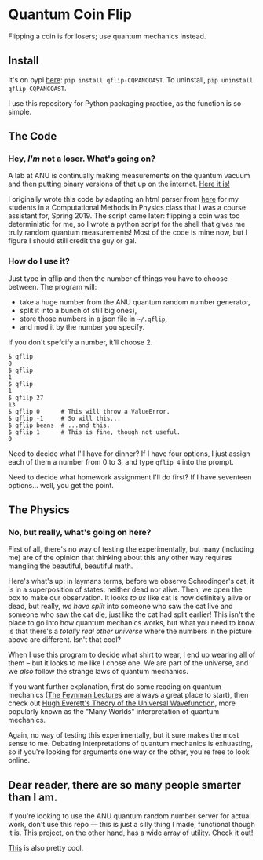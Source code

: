 # Quantum Coin Flip

Flipping a coin is for losers; use quantum mechanics instead.

## Install

It's on pypi [here](https://pypi.org/project/qflip-CQPANCOAST/): `pip install qflip-CQPANCOAST`.
To uninstall, `pip uninstall qflip-CQPANCOAST`.

I use this repository for Python packaging practice, as the function is so simple.

## The Code

### Hey, *I'm* not a loser. What's going on?

A lab at ANU is continually making measurements on the quantum vacuum and then putting binary versions of that up on the internet. [Here it is!](https://qrng.anu.edu.au)

I originally wrote this code by adapting an html parser from [here](https://github.com/pcragone/anurandom/blob/master/anurandom.py) for my students in a Computational Methods in Physics class that I was a course assistant for, Spring 2019.
The script came later: flipping a coin was too deterministic for me, so I wrote a python script for the shell that gives me truly random quantum measurements!
Most of the code is mine now, but I figure I should still credit the guy or gal.

### How do I use it?

Just type in qflip and then the number of things you have to choose between.
The program will:
- take a huge number from the ANU quantum random number generator,
- split it into a bunch of still big ones),
- store those numbers in a json file in `~/.qflip`,
- and mod it by the number you specify.

If you don't spefcify a number, it'll choose 2.

```shell
$ qflip
0
$ qflip
1
$ qflip
1
$ qfilp 27
13
$ qflip 0      # This will throw a ValueError.
$ qflip -1     # So will this...
$ qflip beans  # ...and this.
$ qflip 1      # This is fine, though not useful.
0
```

Need to decide what I'll have for dinner?
If I have four options, I just assign each of them a number from 0 to 3, and type `qflip 4` into the prompt.

Need to decide what homework assignment I'll do first?
If I have seventeen options... well, you get the point.

## The Physics

### No, but really, what's going on here?

First of all, there's no way of testing the experimentally, but many (including me) are of the opinion that thinking about this any other way requires mangling the beautiful, beautiful math.

Here's what's up: in laymans terms, before we observe Schrodinger's cat, it is in a superposition of states: neither dead nor alive.
Then, we open the box to make our observation.
It looks *to us* like cat is now definitely alive or dead, but really, *we have split* into someone who saw the cat live and someone who saw the cat die, just like the cat had split earlier!
This isn't the place to go into how quantum mechanics works, but what you need to know is that there's a *totally real other universe* where the numbers in the picture above are different.
Isn't that cool?

When I use this program to decide what shirt to wear, I end up wearing all of them – but it looks to me like I chose one.
We are part of the universe, and we *also* follow the strange laws of quantum mechanics.

If you want further explanation, first do some reading on quantum mechanics ([The Feynman Lectures](https://www.feynmanlectures.caltech.edu/III_toc.html) are always a great place to start), then check out [Hugh Everett's Theory of the Universal Wavefunction](https://www-tc.pbs.org/wgbh/nova/manyworlds/pdf/dissertation.pdf), more popularly known as the "Many Worlds" interpretation of quantum mechanics.

Again, no way of testing this experimentally, but it sure makes the most sense to me.
Debating interpretations of quantum mechanics is exhuasting, so if you're looking for arguments one way or the other, you're free to look online.

## Dear reader, there are so many people smarter than I am.

If you're looking to use the ANU quantum random number server for actual work, don't use this repo — this is just a silly thing I made, functional though it is.
[This project](https://github.com/lmacken/quantumrandom), on the other hand, has a wide array of utility.
Check it out!

[This](https://www.youtube.com/watch?v=oHg5SJYRHA0) is also pretty cool.

